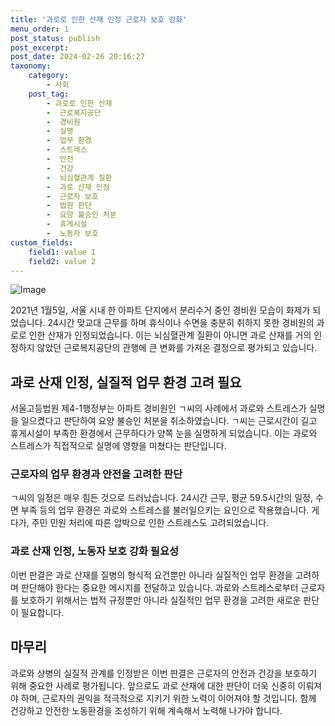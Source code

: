 ```yaml
---
title: '과로로 인한 산재 인정 근로자 보호 강화'
menu_order: 1
post_status: publish
post_excerpt: 
post_date: 2024-02-26 20:16:27
taxonomy:
    category:
        - 사회
    post_tag:
        - 과로로 인한 산재
        -  근로복지공단
        -  경비원
        -  실명
        -  업무 환경
        -  스트레스
        -  안전
        -  건강
        -  뇌심혈관계 질환
        -  과로 산재 인정
        -  근로자 보호
        -  법원 판단
        -  요양 불승인 처분
        -  휴게시설
        -  노동자 보호
custom_fields:
    field1: value 1
    field2: value 2
---
```


![Image](https://imgnews.pstatic.net/image/028/2024/02/26/0002678350_001_20240226092910504.jpg?type=w647)

2021년 1월5일, 서울 시내 한 아파트 단지에서 분리수거 중인 경비원 모습이 화제가 되었습니다. 24시간 맞교대 근무를 하며 휴식이나 수면을 충분히 취하지 못한 경비원의 과로로 인한 산재가 인정되었습니다. 이는 뇌심혈관계 질환이 아니면 과로 산재를 거의 인정하지 않았던 근로복지공단의 관행에 큰 변화를 가져온 결정으로 평가되고 있습니다.
## 과로 산재 인정, 실질적 업무 환경 고려 필요
서울고등법원 제4-1행정부는 아파트 경비원인 ㄱ씨의 사례에서 과로와 스트레스가 실명을 일으켰다고 판단하여 요양 불승인 처분을 취소하였습니다. ㄱ씨는 근로시간이 길고 휴게시설이 부족한 환경에서 근무하다가 양쪽 눈을 실명하게 되었습니다. 이는 과로와 스트레스가 직접적으로 실명에 영향을 미쳤다는 판단입니다.
### 근로자의 업무 환경과 안전을 고려한 판단
ㄱ씨의 일정은 매우 힘든 것으로 드러났습니다. 24시간 근무, 평균 59.5시간의 일정, 수면 부족 등의 업무 환경은 과로와 스트레스를 불러일으키는 요인으로 작용했습니다. 게다가, 주민 민원 처리에 따른 압박으로 인한 스트레스도 고려되었습니다.
### 과로 산재 인정, 노동자 보호 강화 필요성
이번 판결은 과로 산재를 질병의 형식적 요건뿐만 아니라 실질적인 업무 환경을 고려하며 판단해야 한다는 중요한 메시지를 전달하고 있습니다. 과로와 스트레스로부터 근로자를 보호하기 위해서는 법적 규정뿐만 아니라 실질적인 업무 환경을 고려한 새로운 판단이 필요합니다.
## 마무리
과로와 상병의 실질적 관계를 인정받은 이번 판결은 근로자의 안전과 건강을 보호하기 위해 중요한 사례로 평가됩니다. 앞으로도 과로 산재에 대한 판단이 더욱 신중히 이뤄져야 하며, 근로자의 권익을 적극적으로 지키기 위한 노력이 이어져야 할 것입니다. 함께 건강하고 안전한 노동환경을 조성하기 위해 계속해서 노력해 나가야 합니다.
